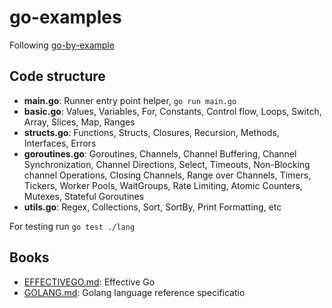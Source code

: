 # go-examples

Following [go-by-example](https://gobyexample.com)

## Code structure

- **main.go**: Runner entry point helper, ```go run main.go```
- **basic.go**: Values, Variables, For, Constants, Control flow, Loops, Switch, Array, Slices, Map, Ranges
- **structs.go**: Functions, Structs, Closures, Recursion, Methods, Interfaces, Errors
- **goroutines.go**:  Goroutines, Channels, Channel Buffering, Channel Synchronization, Channel Directions, Select, Timeouts, Non-Blocking channel Operations, Closing Channels, Range over Channels, Timers, Tickers, Worker Pools, WaitGroups, Rate Limiting, Atomic Counters, Mutexes, Stateful Goroutines
- **utils.go**: Regex, Collections, Sort, SortBy, Print Formatting, etc

For testing run ```go test ./lang```

## Books

- [EFFECTIVEGO.md](): Effective Go
- [GOLANG.md](): Golang language reference specificatio
